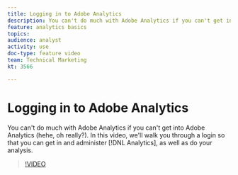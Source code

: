 ```yaml
---
title: Logging in to Adobe Analytics
description: You can't do much with Adobe Analytics if you can't get into Adobe Analytics (hehe, oh really?). In this video, we'll walk you through a login so that you can get in and administer Analytics, as well as do your analysis.
feature: analytics basics
topics: 
audience: analyst
activity: use
doc-type: feature video
team: Technical Marketing
kt: 3566

---
```


# Logging in to Adobe Analytics

You can't do much with Adobe Analytics if you can't get into Adobe Analytics (hehe, oh really?). In this video, we'll walk you through a login so that you can get in and administer [!DNL Analytics], as well as do your analysis.

>[!VIDEO](https://video.tv.adobe.com/v/28771/?quality=12)
